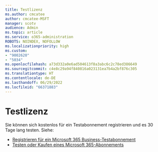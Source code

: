 ```yaml
---
title: Testlizenz
ms.author: cmcatee
author: cmcatee-MSFT
manager: scotv
audience: Admin
ms.topic: article
ms.service: o365-administration
ROBOTS: NOINDEX, NOFOLLOW
ms.localizationpriority: high
ms.custom:
- "9002620"
- "5034"
ms.openlocfilehash: a73d332a0e6ad504613f8a3abc6c2c78ed386649
ms.sourcegitcommit: c4e8c29a94f840816a023131ea7b4a2bf876c305
ms.translationtype: HT
ms.contentlocale: de-DE
ms.lasthandoff: 06/29/2022
ms.locfileid: "66371883"
---
```

# <a name="trial-license"></a>Testlizenz

Sie können sich kostenlos für ein Testabonnement registrieren und es 30 Tage lang testen. Siehe:

- [Registrieren für ein Microsoft 365 Business-Testabonnement](https://docs.microsoft.com/microsoft-365/commerce/sign-up-for-office-365-trial)
- [Testen oder Kaufen eines Microsoft 365-Abonnements](https://docs.microsoft.com/microsoft-365/commerce/try-or-buy-microsoft-365)
